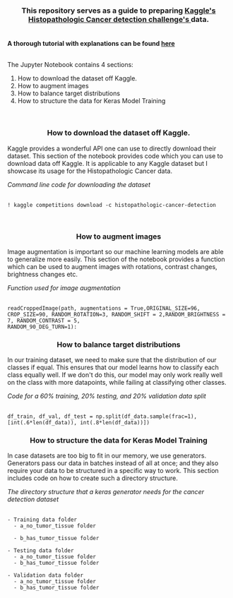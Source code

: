 
<h3 align="center">
This repository serves as a guide to preparing  <a href="https://www.kaggle.com/c/histopathologic-cancer-detection"> Kaggle's Histopathologic Cancer detection challenge's </a>  data.
  <br></br>
</h3>

**A thorough tutorial with explanations can be found [here](https://towardsdatascience.com/data-preparation-guide-for-detecting-histopathologic-cancer-detection-7b96d6a12004)**
<br><br>

The Jupyter Notebook contains 4 sections:

1. How to download the dataset off Kaggle.
2. How to augment images
3. How to balance target distributions
4. How to structure the data for Keras Model Training

<br>


<h3 align='center'> How to download the dataset off Kaggle. </h3>

Kaggle provides a wonderful API one can use to directly download their dataset. This section of the notebook provides code which you can use to download data off Kaggle. It is applicable to any Kaggle dataset but I showcase its usage for the Histopathologic Cancer data.

*Command line code for downloading the dataset*
<br><br>

```
! kaggle competitions download -c histopathologic-cancer-detection
```

<br>

<h3 align='center'> How to augment images </h3>

Image augmentation is important so our machine learning models are able to generalize more easily. This section of the notebook provides a function which can be used to augment images with rotations, contrast changes, brightness changes etc.

*Function used for image augmentation*
<br><br>
```
readCroppedImage(path, augmentations = True,ORIGINAL_SIZE=96, CROP_SIZE=90, RANDOM_ROTATION=3, RANDOM_SHIFT = 2,RANDOM_BRIGHTNESS = 7, RANDOM_CONTRAST = 5,
RANDOM_90_DEG_TURN=1):
```
                    
<h3 align='center'>How to balance target distributions</h3>

In our training dataset, we need to make sure that the distribution of our classes if equal. This ensures that our model learns how to classify each class equally well. If we don't do this, our model may only work really well on the class with more datapoints, while failing at classifying other classes.

*Code for a 60% training, 20% testing, and 20% validation data split*
<br><br>
```
df_train, df_val, df_test = np.split(df_data.sample(frac=1), [int(.6*len(df_data)), int(.8*len(df_data))])
```


<h3 align='center'>How to structure the data for Keras Model Training</h3>

In case datasets are too big to fit in our memory, we use generators. Generators pass our data in batches instead of all at once; and they also require your data to be structured in a specific way to work. This section includes code on how to create such a directory structure.

*The directory structure that a keras generator needs for the cancer detection dataset*
<br><br>

```
- Training data folder
  - a_no_tumor_tissue folder
  
  - b_has_tumor_tissue folder
  
- Testing data folder
  - a_no_tumor_tissue folder
  - b_has_tumor_tissue folder
  
- Validation data folder
  - a_no_tumor_tissue folder
  - b_has_tumor_tissue folder
 
  ```
